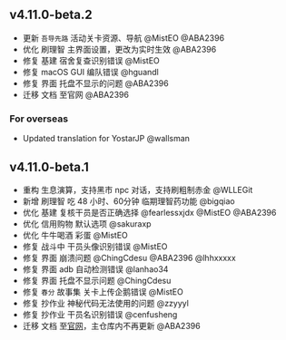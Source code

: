 ## v4.11.0-beta.2

- 更新 `吾导先路` 活动关卡资源、导航 @MistEO @ABA2396
- 优化 刷理智 主界面设置，更改为实时生效 @ABA2396
- 修复 基建 宿舍复查识别错误 @MistEO
- 修复 macOS GUI 编队错误 @hguandl
- 修复 界面 托盘不显示的问题 @ABA2396
- 迁移 文档 至官网 @ABA2396

### For overseas

- Updated translation for YostarJP @wallsman


## v4.11.0-beta.1

- 重构 生息演算，支持黑市 npc 对话，支持刷粗制赤金 @WLLEGit
- 新增 刷理智 吃 48 小时、60分钟 临期理智药功能 @bigqiao
- 优化 基建 复核干员是否正确选择 @fearlessxjdx @MistEO @ABA2396
- 优化 信用购物 默认选项 @sakuraxp
- 优化 牛牛喝酒 彩蛋 @MistEO
- 修复 战斗中 干员头像识别错误 @MistEO
- 修复 界面 崩溃问题 @ChingCdesu @ABA2396 @lhhxxxxx
- 修复 界面 adb 自动检测错误 @lanhao34
- 修复 界面 托盘不显示问题 @ChingCdesu
- 修复 `春分` 故事集 关卡上传企鹅错误 @MistEO
- 修复 抄作业 神秘代码无法使用的问题 @zzyyyl
- 修复 抄作业 干员名识别错误 @cenfusheng
- 迁移 文档 至[官网](https://maa.plus/docs/)，主仓库内不再更新 @ABA2396

